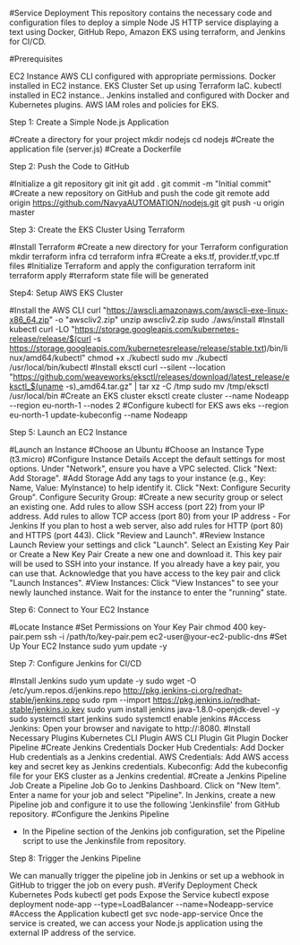 #Service Deployment
This repository contains the necessary code and configuration files to deploy a simple Node JS HTTP service displaying a text using Docker, GitHub Repo, Amazon EKS using terraform, and Jenkins for CI/CD.

#Prerequisites

EC2 Instance 
AWS CLI configured with appropriate permissions.
Docker installed in EC2 instance.
EKS Cluster Set up using Terraform IaC.
kubectl installed in EC2 instance..
Jenkins installed and configured with Docker and Kubernetes plugins.
AWS IAM roles and policies for EKS.

Step 1: Create a Simple Node.js Application

#Create a directory for your project
 mkdir nodejs
 cd nodejs
#Create the application file (server.js)
#Create a Dockerfile

Step 2: Push the Code to GitHub

#Initialize a git repository
git init
git add .
git commit -m "Initial commit"
#Create a new repository on GitHub and push the code
git remote add origin https://github.com/NavyaAUTOMATION/nodejs.git
git push -u origin master

Step 3: Create the EKS Cluster Using Terraform

#Install Terraform
#Create a new directory for your Terraform configuration
mkdir terraform infra
cd terraform infra
#Create a eks.tf, provider.tf,vpc.tf files
#Initialize Terraform and apply the configuration
terraform init
terraform apply
#terraform state file will be generated

Step4: Setup AWS EKS Cluster

#Install the AWS CLI
 curl "https://awscli.amazonaws.com/awscli-exe-linux-x86_64.zip" -o "awscliv2.zip"
 unzip awscliv2.zip
 sudo ./aws/install
#Install kubectl
 curl -LO "https://storage.googleapis.com/kubernetes-release/release/$(curl -s https://storage.googleapis.com/kubernetesrelease/release/stable.txt)/bin/linux/amd64/kubectl"
 chmod +x ./kubectl
 sudo mv ./kubectl /usr/local/bin/kubectl
#Install eksctl
curl --silent --location "https://github.com/weaveworks/eksctl/releases/download/latest_release/eksctl_$(uname -s)_amd64.tar.gz" | tar xz -C /tmp
sudo mv /tmp/eksctl /usr/local/bin
#Create an EKS cluster
 eksctl create cluster --name Nodeapp --region eu-north-1 --nodes 2
#Configure kubectl for EKS
 aws eks --region eu-north-1 update-kubeconfig --name Nodeapp


Step 5: Launch an EC2 Instance

#Launch an Instance
#Choose an Ubuntu
#Choose an Instance Type (t3.micro)
#Configure Instance Details
 Accept the default settings for most options.
 Under "Network", ensure you have a VPC selected.
 Click "Next: Add Storage".
#Add Storage
 Add any tags to your instance (e.g., Key: Name, Value: MyInstance) to help identify it.
 Click "Next: Configure Security Group".
 Configure Security Group:
#Create a new security group or select an existing one.
 Add rules to allow SSH access (port 22) from your IP address.
 Add rules to allow TCP access (port 80) from your IP address - For Jenkins
 If you plan to host a web server, also add rules for HTTP (port 80) and HTTPS (port 443).
 Click "Review and Launch".
#Review Instance Launch
 Review your settings and click "Launch".
 Select an Existing Key Pair or Create a New Key Pair
 Create a new one and download it. This key pair will be used to SSH into your instance.
 If you already have a key pair, you can use that.
 Acknowledge that you have access to the key pair and click "Launch Instances".
#View Instances:
 Click "View Instances" to see your newly launched instance.
 Wait for the instance to enter the "running" state.

Step 6: Connect to Your EC2 Instance

#Locate Instance
#Set Permissions on Your Key Pair
   chmod 400 key-pair.pem
   ssh -i /path/to/key-pair.pem ec2-user@your-ec2-public-dns
#Set Up Your EC2 Instance
    sudo yum update -y

Step 7: Configure Jenkins for CI/CD

#Install Jenkins
 sudo yum update -y
 sudo wget -O /etc/yum.repos.d/jenkins.repo http://pkg.jenkins-ci.org/redhat-stable/jenkins.repo
 sudo rpm --import https://pkg.jenkins.io/redhat-stable/jenkins.io.key
 sudo yum install jenkins java-1.8.0-openjdk-devel -y
 sudo systemctl start jenkins
 sudo systemctl enable jenkins
#Access Jenkins:
 Open your browser and navigate to http://<your-ec2-public-ip>:8080.
#Install Necessary Plugins
 Kubernetes CLI Plugin
 AWS CLI Plugin
 Git Plugin
 Docker Pipeline
#Create Jenkins Credentials
 Docker Hub Credentials: Add Docker Hub credentials as a Jenkins credential. 
 AWS Credentials: Add AWS access key and secret key as Jenkins credentials.
 Kubeconfig: Add the kubeconfig file for your EKS cluster as a Jenkins credential.
#Create a Jenkins Pipeline Job
 Create a Pipeline Job
 Go to Jenkins Dashboard.
 Click on "New Item".
 Enter a name for your job and select "Pipeline".
 In Jenkins, create a new Pipeline job and configure it to use the following 'Jenkinsfile' from GitHub repository.
#Configure the Jenkins Pipeline
   - In the Pipeline section of the Jenkins job configuration, set the Pipeline script to use the Jenkinsfile from repository.

Step 8: Trigger the Jenkins Pipeline
  
  We can manually trigger the pipeline job in Jenkins or set up a webhook in GitHub to trigger the job on every push.
#Verify Deployment
  Check Kubernetes Pods
   kubectl get pods
  Expose the Service
   kubectl expose deployment node-app --type=LoadBalancer --name=Nodeapp-service
#Access the Application
   kubectl get svc node-app-service
  Once the service is created, we can access your Node.js application using the external IP address of the service.
  









